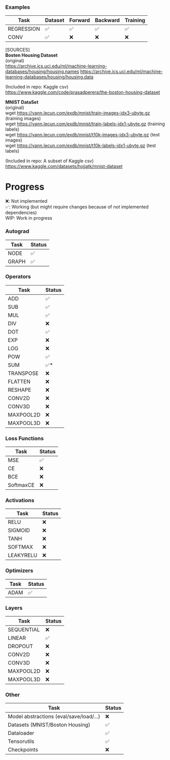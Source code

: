 ### Examples

| Task       | Dataset | Forward | Backward | Training |
|------------|---------|---------|----------|----------|
| REGRESSION |   ✅    |   ✅    |    ✅    |    ✅    |
| CONV       |   ✅    |   ❌    |    ❌    |    ❌    |

[SOURCES]  
**Bosten Housing Dataset**  
(original)  
https://archive.ics.uci.edu/ml/machine-learning-databases/housing/housing.names
https://archive.ics.uci.edu/ml/machine-learning-databases/housing/housing.data

(Included in repo: Kaggle csv)  
https://www.kaggle.com/code/prasadperera/the-boston-housing-dataset

**MNIST DataSet**  
(original)  
wget https://yann.lecun.com/exdb/mnist/train-images-idx3-ubyte.gz  (training images)  
wget https://yann.lecun.com/exdb/mnist/train-labels-idx1-ubyte.gz (training labels)  
wget https://yann.lecun.com/exdb/mnist/t10k-images-idx3-ubyte.gz  (test images)  
wget https://yann.lecun.com/exdb/mnist/t10k-labels-idx1-ubyte.gz  (test labels)  

(Included in repo: A subset of Kaggle csv)  
https://www.kaggle.com/datasets/hojjatk/mnist-dataset

# Progress

❌: Not implemented  
✅: Working (but might require changes because of not implemented dependencies)  
WIP: Work in progress  

### Autograd

| Task        | Status |
|-------------|--------|
| NODE        |   ✅   |
| GRAPH       |   ✅   |

### Operators

| Task       | Status |
|------------|--------|
| ADD        |   ✅   |
| SUB        |   ✅   |
| MUL        |   ✅   |
| DIV        |   ❌   |
| DOT        |   ✅   |
| EXP        |   ❌   |
| LOG        |   ❌   |
| POW        |   ✅   |
| SUM        |   ✅*  |
| TRANSPOSE  |   ❌   |
| FLATTEN    |   ❌   |
| RESHAPE    |   ❌   |
| CONV2D     |   ❌   |
| CONV3D     |   ❌   |
| MAXPOOL2D  |   ❌   |
| MAXPOOL3D  |   ❌   |

### Loss Functions

| Task      | Status |
|-----------|--------|
| MSE       |   ✅   |
| CE        |   ❌   |
| BCE       |   ❌   |
| SoftmaxCE |   ❌   |

### Activations

| Task      | Status |
|-----------|--------|
| RELU      |   ❌   |
| SIGMOID   |   ❌   |
| TANH      |   ❌   |
| SOFTMAX   |   ❌   |
| LEAKYRELU |   ❌   |

### Optimizers

| Task  | Status |
|-------|--------|
| ADAM  |   ✅   |

### Layers

| Task       | Status |
|------------|--------|
| SEQUENTIAL |   ❌   |
| LINEAR     |   ✅   |
| DROPOUT    |   ❌   |
| CONV2D     |   ❌   |
| CONV3D     |   ❌   |
| MAXPOOL2D  |   ❌   |
| MAXPOOL3D  |   ❌   |

### Other

| Task                          | Status |
|-------------------------------|--------|
| Model abstractions (eval/save/load/...) |   ❌   |
| Datasets (MNIST/Boston Housing)         |   ✅   |
| Dataloader                    |   ✅   |
| Tensorutils                   |   ✅   |
| Checkpoints                   |   ❌   |

